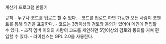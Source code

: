 계산기 프로그램 만들기

규칙 - 누구나 코드를 업로드 할 수 있다.
     - 코드를 업로드 하면 가능한 모든 사람이 코멘트를 통해 의견을 표출한다.
     - 코드는 3명이상의 검토와 동의가 있어야 메인에 편입할 수 있다.
     - 조직 멤버 이외의 사람이 코드를 제안하면 5명이상의 검토와 동의를 거쳐 편입할 수 있다.
     - 라이센스는 GPL 2.0을 사용한다.
